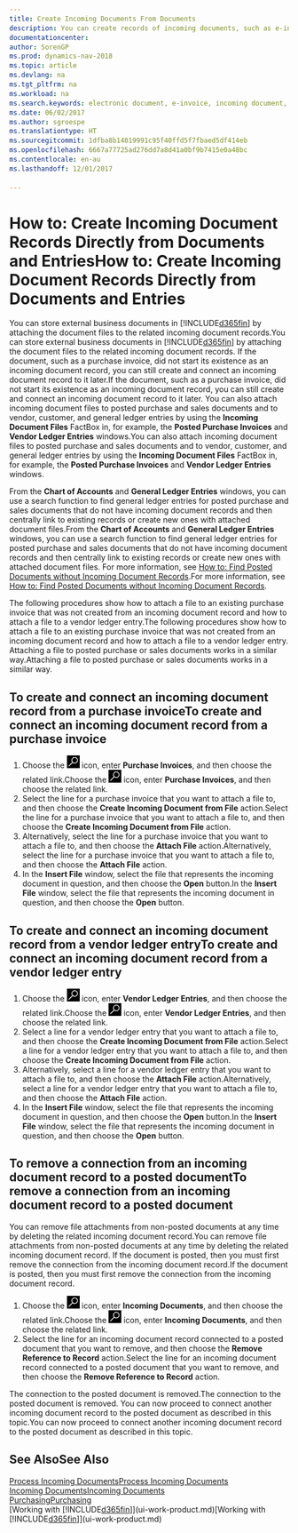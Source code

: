 ```yaml
---
title: Create Incoming Documents From Documents
description: You can create records of incoming documents, such as e-invoices, and manage OCR tasks, eCommerce, and document exchange.
documentationcenter: 
author: SorenGP
ms.prod: dynamics-nav-2018
ms.topic: article
ms.devlang: na
ms.tgt_pltfrm: na
ms.workload: na
ms.search.keywords: electronic document, e-invoice, incoming document, OCR, ecommerce, document exchange, import invoice
ms.date: 06/02/2017
ms.author: sgroespe
ms.translationtype: HT
ms.sourcegitcommit: 1dfba8b14019991c95f40ffd5f7fbaed5df414eb
ms.openlocfilehash: 6667a77725ad276dd7a8d41a0bf9b7415e0a48bc
ms.contentlocale: en-au
ms.lasthandoff: 12/01/2017

---
```

# <a name="how-to-create-incoming-document-records-directly-from-documents-and-entries"></a><span data-ttu-id="5da55-103">How to: Create Incoming Document Records Directly from Documents and Entries</span><span class="sxs-lookup"><span data-stu-id="5da55-103">How to: Create Incoming Document Records Directly from Documents and Entries</span></span>
<span data-ttu-id="5da55-104">You can store external business documents in [!INCLUDE[d365fin](includes/d365fin_md.md)] by attaching the document files to the related incoming document records.</span><span class="sxs-lookup"><span data-stu-id="5da55-104">You can store external business documents in [!INCLUDE[d365fin](includes/d365fin_md.md)] by attaching the document files to the related incoming document records.</span></span> <span data-ttu-id="5da55-105">If the document, such as a purchase invoice, did not start its existence as an incoming document record, you can still create and connect an incoming document record to it later.</span><span class="sxs-lookup"><span data-stu-id="5da55-105">If the document, such as a purchase invoice, did not start its existence as an incoming document record, you can still create and connect an incoming document record to it later.</span></span> <span data-ttu-id="5da55-106">You can also attach incoming document files to posted purchase and sales documents and to vendor, customer, and general ledger entries by using the **Incoming Document Files** FactBox in, for example, the **Posted Purchase Invoices** and **Vendor Ledger Entries** windows.</span><span class="sxs-lookup"><span data-stu-id="5da55-106">You can also attach incoming document files to posted purchase and sales documents and to vendor, customer, and general ledger entries by using the **Incoming Document Files** FactBox in, for example, the **Posted Purchase Invoices** and **Vendor Ledger Entries** windows.</span></span>

<span data-ttu-id="5da55-107">From the **Chart of Accounts** and **General Ledger Entries** windows, you can use a search function to find general ledger entries for posted purchase and sales documents that do not have incoming document records and then centrally link to existing records or create new ones with attached document files.</span><span class="sxs-lookup"><span data-stu-id="5da55-107">From the **Chart of Accounts** and **General Ledger Entries** windows, you can use a search function to find general ledger entries for posted purchase and sales documents that do not have incoming document records and then centrally link to existing records or create new ones with attached document files.</span></span> <span data-ttu-id="5da55-108">For more information, see [How to: Find Posted Documents without Incoming Document Records](across-how-find-posted-documents-without-income-document-records.md).</span><span class="sxs-lookup"><span data-stu-id="5da55-108">For more information, see [How to: Find Posted Documents without Incoming Document Records](across-how-find-posted-documents-without-income-document-records.md).</span></span>

<span data-ttu-id="5da55-109">The following procedures show how to attach a file to an existing purchase invoice that was not created from an incoming document record and how to attach a file to a vendor ledger entry.</span><span class="sxs-lookup"><span data-stu-id="5da55-109">The following procedures show how to attach a file to an existing purchase invoice that was not created from an incoming document record and how to attach a file to a vendor ledger entry.</span></span> <span data-ttu-id="5da55-110">Attaching a file to posted purchase or sales documents works in a similar way.</span><span class="sxs-lookup"><span data-stu-id="5da55-110">Attaching a file to posted purchase or sales documents works in a similar way.</span></span>

## <a name="to-create-and-connect-an-incoming-document-record-from-a-purchase-invoice"></a><span data-ttu-id="5da55-111">To create and connect an incoming document record from a purchase invoice</span><span class="sxs-lookup"><span data-stu-id="5da55-111">To create and connect an incoming document record from a purchase invoice</span></span>
1. <span data-ttu-id="5da55-112">Choose the ![Search for Page or Report](media/ui-search/search_small.png "Search for Page or Report icon") icon, enter **Purchase Invoices**, and then choose the related link.</span><span class="sxs-lookup"><span data-stu-id="5da55-112">Choose the ![Search for Page or Report](media/ui-search/search_small.png "Search for Page or Report icon") icon, enter **Purchase Invoices**, and then choose the related link.</span></span>
2. <span data-ttu-id="5da55-113">Select the line for a purchase invoice that you want to attach a file to, and then choose the **Create Incoming Document from File** action.</span><span class="sxs-lookup"><span data-stu-id="5da55-113">Select the line for a purchase invoice that you want to attach a file to, and then choose the **Create Incoming Document from File** action.</span></span>
3. <span data-ttu-id="5da55-114">Alternatively, select the line for a purchase invoice that you want to attach a file to, and then choose the **Attach File** action.</span><span class="sxs-lookup"><span data-stu-id="5da55-114">Alternatively, select the line for a purchase invoice that you want to attach a file to, and then choose the **Attach File** action.</span></span>
4. <span data-ttu-id="5da55-115">In the **Insert File** window, select the file that represents the incoming document in question, and then choose the **Open** button.</span><span class="sxs-lookup"><span data-stu-id="5da55-115">In the **Insert File** window, select the file that represents the incoming document in question, and then choose the **Open** button.</span></span>

## <a name="to-create-and-connect-an-incoming-document-record-from-a-vendor-ledger-entry"></a><span data-ttu-id="5da55-116">To create and connect an incoming document record from a vendor ledger entry</span><span class="sxs-lookup"><span data-stu-id="5da55-116">To create and connect an incoming document record from a vendor ledger entry</span></span>
1. <span data-ttu-id="5da55-117">Choose the ![Search for Page or Report](media/ui-search/search_small.png "Search for Page or Report icon") icon, enter **Vendor Ledger Entries**, and then choose the related link.</span><span class="sxs-lookup"><span data-stu-id="5da55-117">Choose the ![Search for Page or Report](media/ui-search/search_small.png "Search for Page or Report icon") icon, enter **Vendor Ledger Entries**, and then choose the related link.</span></span>
2. <span data-ttu-id="5da55-118">Select a line for a vendor ledger entry that you want to attach a file to, and then choose the **Create Incoming Document from File** action.</span><span class="sxs-lookup"><span data-stu-id="5da55-118">Select a line for a vendor ledger entry that you want to attach a file to, and then choose the **Create Incoming Document from File** action.</span></span>
3. <span data-ttu-id="5da55-119">Alternatively, select a line for a vendor ledger entry that you want to attach a file to, and then choose the **Attach File** action.</span><span class="sxs-lookup"><span data-stu-id="5da55-119">Alternatively, select a line for a vendor ledger entry that you want to attach a file to, and then choose the **Attach File** action.</span></span>
4. <span data-ttu-id="5da55-120">In the **Insert File** window, select the file that represents the incoming document in question, and then choose the **Open** button.</span><span class="sxs-lookup"><span data-stu-id="5da55-120">In the **Insert File** window, select the file that represents the incoming document in question, and then choose the **Open** button.</span></span>

## <a name="to-remove-a-connection-from-an-incoming-document-record-to-a-posted-document"></a><span data-ttu-id="5da55-121">To remove a connection from an incoming document record to a posted document</span><span class="sxs-lookup"><span data-stu-id="5da55-121">To remove a connection from an incoming document record to a posted document</span></span>
<span data-ttu-id="5da55-122">You can remove file attachments from non-posted documents at any time by deleting the related incoming document record.</span><span class="sxs-lookup"><span data-stu-id="5da55-122">You can remove file attachments from non-posted documents at any time by deleting the related incoming document record.</span></span> <span data-ttu-id="5da55-123">If the document is posted, then you must first remove the connection from the incoming document record.</span><span class="sxs-lookup"><span data-stu-id="5da55-123">If the document is posted, then you must first remove the connection from the incoming document record.</span></span>

1. <span data-ttu-id="5da55-124">Choose the ![Search for Page or Report](media/ui-search/search_small.png "Search for Page or Report icon") icon, enter **Incoming Documents**, and then choose the related link.</span><span class="sxs-lookup"><span data-stu-id="5da55-124">Choose the ![Search for Page or Report](media/ui-search/search_small.png "Search for Page or Report icon") icon, enter **Incoming Documents**, and then choose the related link.</span></span>
2. <span data-ttu-id="5da55-125">Select the line for an incoming document record connected to a posted document that you want to remove, and then choose the **Remove Reference to Record** action.</span><span class="sxs-lookup"><span data-stu-id="5da55-125">Select the line for an incoming document record connected to a posted document that you want to remove, and then choose the **Remove Reference to Record** action.</span></span>

<span data-ttu-id="5da55-126">The connection to the posted document is removed.</span><span class="sxs-lookup"><span data-stu-id="5da55-126">The connection to the posted document is removed.</span></span> <span data-ttu-id="5da55-127">You can now proceed to connect another incoming document record to the posted document as described in this topic.</span><span class="sxs-lookup"><span data-stu-id="5da55-127">You can now proceed to connect another incoming document record to the posted document as described in this topic.</span></span>

## <a name="see-also"></a><span data-ttu-id="5da55-128">See Also</span><span class="sxs-lookup"><span data-stu-id="5da55-128">See Also</span></span>
[<span data-ttu-id="5da55-129">Process Incoming Documents</span><span class="sxs-lookup"><span data-stu-id="5da55-129">Process Incoming Documents</span></span>](across-process-income-documents.md)  
[<span data-ttu-id="5da55-130">Incoming Documents</span><span class="sxs-lookup"><span data-stu-id="5da55-130">Incoming Documents</span></span>](across-income-documents.md)  
[<span data-ttu-id="5da55-131">Purchasing</span><span class="sxs-lookup"><span data-stu-id="5da55-131">Purchasing</span></span>](purchasing-manage-purchasing.md)  
<span data-ttu-id="5da55-132">[Working with [!INCLUDE[d365fin](includes/d365fin_md.md)]](ui-work-product.md)</span><span class="sxs-lookup"><span data-stu-id="5da55-132">[Working with [!INCLUDE[d365fin](includes/d365fin_md.md)]](ui-work-product.md)</span></span>

